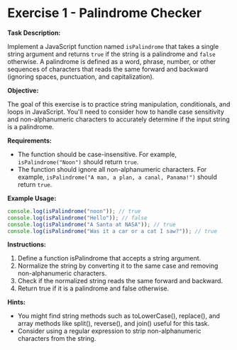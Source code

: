 # Exercise 1 - Palindrome Checker

**Task Description:**

Implement a JavaScript function named `isPalindrome` that takes a single string argument and returns `true` if the string is a palindrome and `false` otherwise. A palindrome is defined as a word, phrase, number, or other sequences of characters that reads the same forward and backward (ignoring spaces, punctuation, and capitalization).

**Objective:**

The goal of this exercise is to practice string manipulation, conditionals, and loops in JavaScript. You'll need to consider how to handle case sensitivity and non-alphanumeric characters to accurately determine if the input string is a palindrome.

**Requirements:**

- The function should be case-insensitive. For example, `isPalindrome("Noon")` should return `true`.
- The function should ignore all non-alphanumeric characters. For example, `isPalindrome("A man, a plan, a canal, Panama!")` should return `true`.

**Example Usage:**

```javascript
console.log(isPalindrome("noon")); // true
console.log(isPalindrome("Hello")); // false
console.log(isPalindrome("A Santa at NASA")); // true
console.log(isPalindrome("Was it a car or a cat I saw?")); // true
```

**Instructions:**

1. Define a function isPalindrome that accepts a string argument.
2. Normalize the string by converting it to the same case and removing non-alphanumeric characters.
3. Check if the normalized string reads the same forward and backward.
4. Return true if it is a palindrome and false otherwise.

**Hints:**

- You might find string methods such as toLowerCase(), replace(), and array methods like split(), reverse(), and join() useful for this task.
- Consider using a regular expression to strip non-alphanumeric characters from the string.

